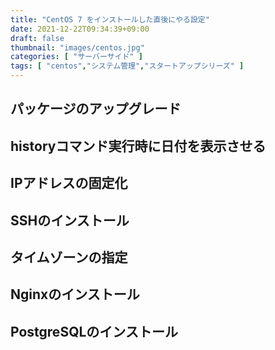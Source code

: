 ```yaml
---
title: "CentOS 7 をインストールした直後にやる設定"
date: 2021-12-22T09:34:39+09:00
draft: false
thumbnail: "images/centos.jpg"
categories: [ "サーバーサイド" ]
tags: [ "centos","システム管理","スタートアップシリーズ" ]
---
```





## パッケージのアップグレード


## historyコマンド実行時に日付を表示させる




## IPアドレスの固定化


## SSHのインストール


## タイムゾーンの指定







## Nginxのインストール


## PostgreSQLのインストール





